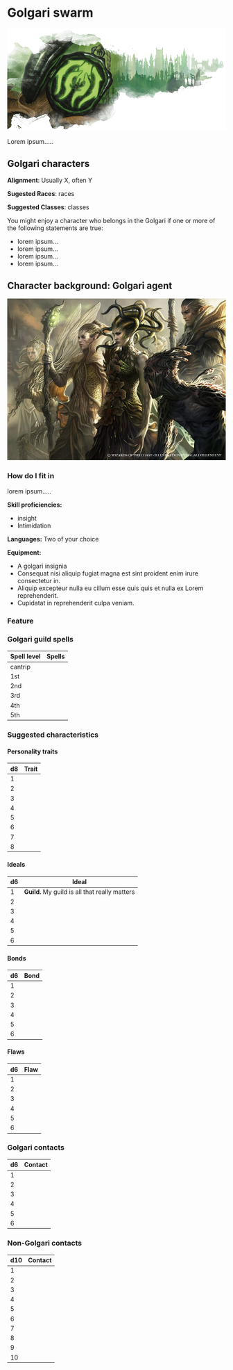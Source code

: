 # Golgari swarm

![emblem](../resources/images/golgari/emblem.png)

Lorem ipsum.....

## Golgari characters

**Alignment**: Usually X, often Y

**Sugested Races**: races

**Suggested Classes**: classes

You might enjoy a character who belongs in the Golgari if one or more of
the following statements are true:

* lorem ipsum...
* lorem ipsum...
* lorem ipsum...
* lorem ipsum...

## Character background: Golgari agent

![guildMember](../resources/images/golgari/member.jpg)

### How do I fit in

lorem ipsum.....

**Skill proficiencies:**

* insight
* Intimidation

**Languages:**
Two of your choice

**Equipment:**

* A golgari insignia
* Consequat nisi aliquip fugiat magna est sint proident enim irure consectetur in.
* Aliquip excepteur nulla eu cillum esse quis quis et nulla ex Lorem reprehenderit.
* Cupidatat in reprehenderit culpa veniam.

### Feature

### Golgari guild spells

| **Spell level** | **Spells** |
| --------------- | ---------- |
| cantrip         |
| 1st             |
| 2nd             |
| 3rd             |
| 4th             |
| 5th             |

### Suggested characteristics

#### Personality traits

| **d8** | **Trait** |
| ------ | --------- |
| 1      |
| 2      |
| 3      |
| 4      |
| 5      |
| 6      |
| 7      |
| 8      |

#### Ideals

| **d6** | **Ideal** |
| ------ | --------- |
| 1      | **Guild.** My guild is all that really matters
| 2      |
| 3      |
| 4      |
| 5      |
| 6      |

#### Bonds

| **d6** | **Bond** |
| ------ | -------- |
| 1      |
| 2      |
| 3      |
| 4      |
| 5      |
| 6      |

#### Flaws

| **d6** | **Flaw** |
| ------ | -------- |
| 1      |
| 2      |
| 3      |
| 4      |
| 5      |
| 6      |

### Golgari contacts

| **d6** | **Contact** |
| ------ | ----------- |
| 1      |
| 2      |
| 3      |
| 4      |
| 5      |
| 6      |

### Non-Golgari contacts

| **d10** | **Contact** |
| ------- | ----------- |
| 1       |
| 2       |
| 3       |
| 4       |
| 5       |
| 6       |
| 7       |
| 8       |
| 9       |
| 10      |
